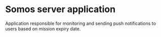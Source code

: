 # Somos server application

Application responsible for monitoring and sending push notifications to users based
on mission expiry date.
